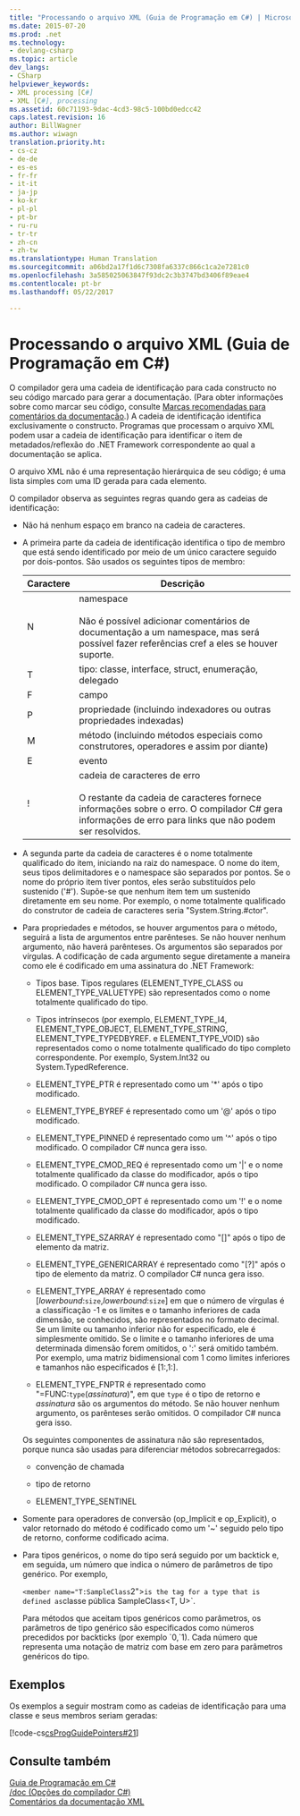 ```yaml
---
title: "Processando o arquivo XML (Guia de Programação em C#) | Microsoft Docs"
ms.date: 2015-07-20
ms.prod: .net
ms.technology:
- devlang-csharp
ms.topic: article
dev_langs:
- CSharp
helpviewer_keywords:
- XML processing [C#]
- XML [C#], processing
ms.assetid: 60c71193-9dac-4cd3-98c5-100bd0edcc42
caps.latest.revision: 16
author: BillWagner
ms.author: wiwagn
translation.priority.ht:
- cs-cz
- de-de
- es-es
- fr-fr
- it-it
- ja-jp
- ko-kr
- pl-pl
- pt-br
- ru-ru
- tr-tr
- zh-cn
- zh-tw
ms.translationtype: Human Translation
ms.sourcegitcommit: a06bd2a17f1d6c7308fa6337c866c1ca2e7281c0
ms.openlocfilehash: 3a585025063847f93dc2c3b3747bd3406f89eae4
ms.contentlocale: pt-br
ms.lasthandoff: 05/22/2017

---
```

# <a name="processing-the-xml-file-c-programming-guide"></a>Processando o arquivo XML (Guia de Programação em C#)
O compilador gera uma cadeia de identificação para cada constructo no seu código marcado para gerar a documentação. (Para obter informações sobre como marcar seu código, consulte [Marcas recomendadas para comentários da documentação](../../../csharp/programming-guide/xmldoc/recommended-tags-for-documentation-comments.md).) A cadeia de identificação identifica exclusivamente o constructo. Programas que processam o arquivo XML podem usar a cadeia de identificação para identificar o item de metadados/reflexão do .NET Framework correspondente ao qual a documentação se aplica.  
  
 O arquivo XML não é uma representação hierárquica de seu código; é uma lista simples com uma ID gerada para cada elemento.  
  
 O compilador observa as seguintes regras quando gera as cadeias de identificação:  
  
-   Não há nenhum espaço em branco na cadeia de caracteres.  
  
-   A primeira parte da cadeia de identificação identifica o tipo de membro que está sendo identificado por meio de um único caractere seguido por dois-pontos. São usados os seguintes tipos de membro:  
  
    |Caractere|Descrição|  
    |---------------|-----------------|  
    |N|namespace<br /><br /> Não é possível adicionar comentários de documentação a um namespace, mas será possível fazer referências cref a eles se houver suporte.|  
    |T|tipo: classe, interface, struct, enumeração, delegado|  
    |F|campo|  
    |P|propriedade (incluindo indexadores ou outras propriedades indexadas)|  
    |M|método (incluindo métodos especiais como construtores, operadores e assim por diante)|  
    |E|evento|  
    |!|cadeia de caracteres de erro<br /><br /> O restante da cadeia de caracteres fornece informações sobre o erro. O compilador C# gera informações de erro para links que não podem ser resolvidos.|  
  
-   A segunda parte da cadeia de caracteres é o nome totalmente qualificado do item, iniciando na raiz do namespace. O nome do item, seus tipos delimitadores e o namespace são separados por pontos. Se o nome do próprio item tiver pontos, eles serão substituídos pelo sustenido ('#'). Supõe-se que nenhum item tem um sustenido diretamente em seu nome. Por exemplo, o nome totalmente qualificado do construtor de cadeia de caracteres seria "System.String.#ctor".  
  
-   Para propriedades e métodos, se houver argumentos para o método, seguirá a lista de argumentos entre parênteses. Se não houver nenhum argumento, não haverá parênteses. Os argumentos são separados por vírgulas. A codificação de cada argumento segue diretamente a maneira como ele é codificado em uma assinatura do .NET Framework:  
  
    -   Tipos base. Tipos regulares (ELEMENT_TYPE_CLASS ou ELEMENT_TYPE_VALUETYPE) são representados como o nome totalmente qualificado do tipo.  
  
    -   Tipos intrínsecos (por exemplo, ELEMENT_TYPE_I4, ELEMENT_TYPE_OBJECT, ELEMENT_TYPE_STRING, ELEMENT_TYPE_TYPEDBYREF. e ELEMENT_TYPE_VOID) são representados como o nome totalmente qualificado do tipo completo correspondente. Por exemplo, System.Int32 ou System.TypedReference.  
  
    -   ELEMENT_TYPE_PTR é representado como um '*' após o tipo modificado.  
  
    -   ELEMENT_TYPE_BYREF é representado como um '@' após o tipo modificado.  
  
    -   ELEMENT_TYPE_PINNED é representado como um '^' após o tipo modificado. O compilador C# nunca gera isso.  
  
    -   ELEMENT_TYPE_CMOD_REQ é representado como um '&#124;' e o nome totalmente qualificado da classe do modificador, após o tipo modificado. O compilador C# nunca gera isso.  
  
    -   ELEMENT_TYPE_CMOD_OPT é representado como um '!' e o nome totalmente qualificado da classe do modificador, após o tipo modificado.  
  
    -   ELEMENT_TYPE_SZARRAY é representado como "[]" após o tipo de elemento da matriz.  
  
    -   ELEMENT_TYPE_GENERICARRAY é representado como "[?]" após o tipo de elemento da matriz. O compilador C# nunca gera isso.  
  
    -   ELEMENT_TYPE_ARRAY é representado como [*lowerbound*:`size`,*lowerbound*:`size`] em que o número de vírgulas é a classificação -1 e os limites e o tamanho inferiores de cada dimensão, se conhecidos, são representados no formato decimal. Se um limite ou tamanho inferior não for especificado, ele é simplesmente omitido. Se o limite e o tamanho inferiores de uma determinada dimensão forem omitidos, o ':' será omitido também. Por exemplo, uma matriz bidimensional com 1 como limites inferiores e tamanhos não especificados é [1:,1:].  
  
    -   ELEMENT_TYPE_FNPTR é representado como "=FUNC:`type`(*assinatura*)", em que `type` é o tipo de retorno e *assinatura* são os argumentos do método. Se não houver nenhum argumento, os parênteses serão omitidos. O compilador C# nunca gera isso.  
  
     Os seguintes componentes de assinatura não são representados, porque nunca são usadas para diferenciar métodos sobrecarregados:  
  
    -   convenção de chamada  
  
    -   tipo de retorno  
  
    -   ELEMENT_TYPE_SENTINEL  
  
-   Somente para operadores de conversão (op_Implicit e op_Explicit), o valor retornado do método é codificado como um '~' seguido pelo tipo de retorno, conforme codificado acima.  
  
-   Para tipos genéricos, o nome do tipo será seguido por um backtick e, em seguida, um número que indica o número de parâmetros de tipo genérico.  Por exemplo,  
  
     `<member name="T:SampleClass`2">` is the tag for a type that is defined as `classe pública SampleClass\<T, U>`.  
  
     Para métodos que aceitam tipos genéricos como parâmetros, os parâmetros de tipo genérico são especificados como números precedidos por backticks (por exemplo \`0,`1).  Cada número que representa uma notação de matriz com base em zero para parâmetros genéricos do tipo.  
  
## <a name="examples"></a>Exemplos  
 Os exemplos a seguir mostram como as cadeias de identificação para uma classe e seus membros seriam geradas:  
  
 [!code-cs[csProgGuidePointers#21](../../../csharp/programming-guide/unsafe-code-pointers/codesnippet/CSharp/processing-the-xml-file_1.cs)]  
  
## <a name="see-also"></a>Consulte também  
 [Guia de Programação em C#](../../../csharp/programming-guide/index.md)   
 [/doc (Opções do compilador C#)](../../../csharp/language-reference/compiler-options/doc-compiler-option.md)   
 [Comentários da documentação XML](../../../csharp/programming-guide/xmldoc/xml-documentation-comments.md)
